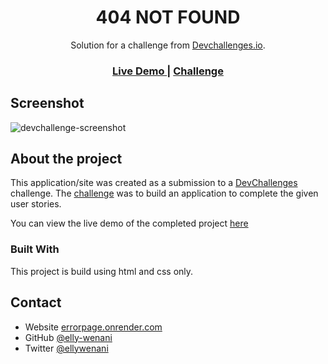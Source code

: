 <h1 align="center">404 NOT FOUND</h1>

<div align="center">
   Solution for a challenge from  <a href="http://devchallenges.io" target="_blank">Devchallenges.io</a>.
</div>

<div align="center">
  <h3>
    <a href="https://errorpage.onrender.com/">
      Live Demo
    </a>
    <span> | </span>
    <a href="https://devchallenges.io/challenges/wBunSb7FPrIepJZAg0sY">
      Challenge
    </a>
  </h3>
</div>

## Screenshot

![devchallenge-screenshot](https://user-images.githubusercontent.com/49924816/109964236-774cee80-7cfe-11eb-8a3f-d729d40952ba.png)

## About the project
This application/site was created as a submission to a [DevChallenges](https://devchallenges.io/challenges) challenge. The [challenge](https://devchallenges.io/challenges/wBunSb7FPrIepJZAg0sY) was to build an application to complete the given user stories.

You can view the live demo of the completed project [here](https://errorpage.onrender.com)

### Built With
This project is build using html and css only.

## Contact

- Website [errorpage.onrender.com](https://errorpage.onrender.com)
- GitHub [@elly-wenani](https://github.com/elly-wenani)
- Twitter [@ellywenani](https://twitter.com/ellywenani)
